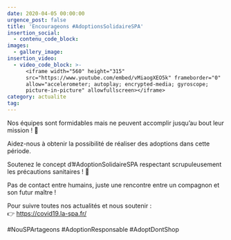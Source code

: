 ```yaml
---
date: 2020-04-05 00:00:00
urgence_post: false
title: 'Encourageons #AdoptionsSolidaireSPA'
insertion_social:
  - contenu_code_block:
images:
  - gallery_image:
insertion_video:
  - video_code_block: >-
      <iframe width="560" height="315"
      src="https://www.youtube.com/embed/vMiaogXEO5k" frameborder="0"
      allow="accelerometer; autoplay; encrypted-media; gyroscope;
      picture-in-picture" allowfullscreen></iframe>
category: actualite
tag:
---
```


Nos &eacute;quipes sont formidables mais ne peuvent accomplir jusqu’au bout leur mission \! 🙌

Aidez-nous &agrave; obtenir la possibilit&eacute; de r&eacute;aliser des adoptions dans cette p&eacute;riode.

Soutenez le concept d’\#AdoptionSolidaireSPA respectant scrupuleusement les pr&eacute;cautions sanitaires \! 🧡

Pas de contact entre humains, juste une rencontre entre un compagnon et son futur ma&icirc;tre \!&nbsp;

Pour suivre toutes nos actualit&eacute;s et nous soutenir :&nbsp;<br>👉 https://covid19.la-spa.fr/

\#NouSPArtageons \#AdoptionResponsable \#AdoptDontShop